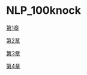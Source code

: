 # NLP_100knock

[第1章](https://colab.research.google.com/drive/1Uf6DCoh_e24Z3e3MaIZ_9O1LyezrkFih?usp=sharing)

[第2章](https://colab.research.google.com/drive/1_ZdGqjobU7qK76mzQ9JK9Dli9l-NIkVZ?usp=sharing)

[第3章](https://colab.research.google.com/drive/166KWHbq4nmSl1yS1Awrtf7nE2CiLXeOu?usp=sharing)

[第4章](https://colab.research.google.com/drive/1GOB9_DfpRkV0G5qHYxW9QDFPkIeEcJ_D?usp=sharing)

